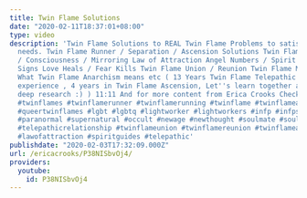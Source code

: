 ```yaml
---
title: Twin Flame Solutions
date: "2020-02-11T18:37:01+08:00"
type: video
description: 'Twin Flame Solutions to REAL Twin Flame Problems to satisfy Twin Flame
  needs. Twin Flame Runner / Separation / Ascension Solutions Twin Flame Telepathy
  / Consciousness / Mirroring Law of Attraction Angel Numbers / Spirit Guides / Love
  Signs Love Heals / Fear Kills Twin Flame Union / Reunion Twin Flame Mission / AND
  What Twin Flame Anarchism means etc ( 13 Years Twin Flame Telepathic Relationship
  experience , 4 years in Twin Flame Ascension, Let''s learn together according to
  deep research :) ) 11:11 And for more content from Erica Crooks Check out : https://linktr.ee/officialericcrooks
  #twinflames #twinflamerunner #twinflamerunning #twinflame #twinflameanarchist #ericacrooks
  #queertwinflames #lgbt #lgbtq #lightworker #lightworkers #infp #infps #spirituality
  #paranormal #supernatural #occult #newage #newthought #soulmate #soulmates #telepathy
  #telepathicrelationship #twinflameunion #twinflamereunion #twinflameascension #twinflameseparation
  #lawofattraction #spiritguides #telepathic'
publishdate: "2020-02-03T17:32:09.000Z"
url: /ericacrooks/P38NISbvOj4/
providers:
  youtube:
    id: P38NISbvOj4
---
```

